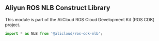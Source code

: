 ## Aliyun ROS NLB Construct Library

This module is part of the AliCloud ROS Cloud Development Kit (ROS CDK) project.

```ts
import * as NLB from '@alicloud/ros-cdk-nlb';
```